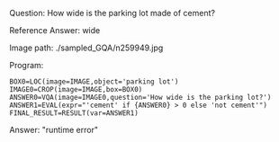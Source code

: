 Question: How wide is the parking lot made of cement?

Reference Answer: wide

Image path: ./sampled_GQA/n259949.jpg

Program:

```
BOX0=LOC(image=IMAGE,object='parking lot')
IMAGE0=CROP(image=IMAGE,box=BOX0)
ANSWER0=VQA(image=IMAGE0,question='How wide is the parking lot?')
ANSWER1=EVAL(expr="'cement' if {ANSWER0} > 0 else 'not cement'")
FINAL_RESULT=RESULT(var=ANSWER1)
```
Answer: "runtime error"

